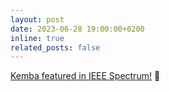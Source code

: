 ```yaml
---
layout: post
date: 2023-06-28 19:00:00+0200
inline: true
related_posts: false
---
```


[Kemba featured in IEEE Spectrum!](https://spectrum.ieee.org/cheetah-robot-pneumatic) 🥳
